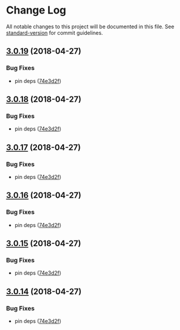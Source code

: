 # Change Log

All notable changes to this project will be documented in this file. See [standard-version](https://github.com/conventional-changelog/standard-version) for commit guidelines.

<a name="3.0.19"></a>
## [3.0.19](https://github.com/mindfulmike/can-stache-bindings/compare/v3.0.13...v3.0.19) (2018-04-27)


### Bug Fixes

* pin deps ([74e3d2f](https://github.com/mindfulmike/can-stache-bindings/commit/74e3d2f))



<a name="3.0.18"></a>
## [3.0.18](https://github.com/mindfulmike/can-stache-bindings/compare/v3.0.13...v3.0.18) (2018-04-27)


### Bug Fixes

* pin deps ([74e3d2f](https://github.com/mindfulmike/can-stache-bindings/commit/74e3d2f))



<a name="3.0.17"></a>
## [3.0.17](https://github.com/mindfulmike/can-stache-bindings/compare/v3.0.13...v3.0.17) (2018-04-27)


### Bug Fixes

* pin deps ([74e3d2f](https://github.com/mindfulmike/can-stache-bindings/commit/74e3d2f))



<a name="3.0.16"></a>
## [3.0.16](https://github.com/mindfulmike/can-stache-bindings/compare/v3.0.13...v3.0.16) (2018-04-27)


### Bug Fixes

* pin deps ([74e3d2f](https://github.com/mindfulmike/can-stache-bindings/commit/74e3d2f))



<a name="3.0.15"></a>
## [3.0.15](https://github.com/mindfulmike/can-stache-bindings/compare/v3.0.13...v3.0.15) (2018-04-27)


### Bug Fixes

* pin deps ([74e3d2f](https://github.com/mindfulmike/can-stache-bindings/commit/74e3d2f))



<a name="3.0.14"></a>
## [3.0.14](https://github.com/mindfulmike/can-stache-bindings/compare/v3.0.13...v3.0.14) (2018-04-27)


### Bug Fixes

* pin deps ([74e3d2f](https://github.com/mindfulmike/can-stache-bindings/commit/74e3d2f))
